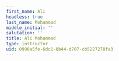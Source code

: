 ```yaml
---
first_name: Ali
headless: true
last_name: Mohammad
middle_initial: ''
salutation: ''
title: Ali Mohammad
type: instructor
uid: 0996a5fe-6dc1-0b44-d707-cb5227278fa3
---
```

